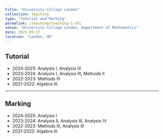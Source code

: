 ```yaml
---
title: "University College London"
collection: teaching
type: "Tutorial and Marking"
permalink: /teaching/teaching-1-UCL
venue: "University College London, Department of Mathematics"
date: 2021-09-27
location: "London, UK"
---
```


## Tutorial
- 2024-2025: Analysis I, Analysis III
- 2023-2024: Analysis I, Analysis III, Methods II
- 2022-2023: Methods III
- 2021-2022: Algebra III.

---

## Marking
- 2024-2025: Analysis I
- 2023-2024: Analysis II, Analysis III, Analysis IV
- 2022-2023: Methods III, Analysis III
- 2021-2022: Algebra III.


